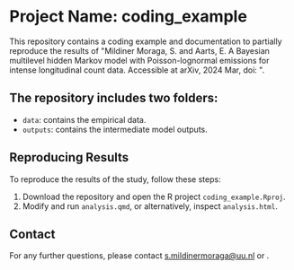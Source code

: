 # Project Name: coding_example

This repository contains a coding example and documentation to partially reproduce the results of "Mildiner Moraga, S. and Aarts, E. A Bayesian multilevel hidden Markov model with Poisson-lognormal emissions for intense longitudinal count data. Accessible at arXiv, 2024 Mar, doi: [](https://doi.org/10.48550/arXiv.2403.12561)".

## The repository includes two folders:

 - `data`: contains the empirical data.
 - `outputs`: contains the intermediate model outputs.

## Reproducing Results

To reproduce the results of the study, follow these steps:

1. Download the repository and open the R project `coding_example.Rproj`.
2. Modify and run `analysis.qmd`, or alternatively, inspect `analysis.html`.

## Contact

For any further questions, please contact <s.mildinermoraga@uu.nl> or .